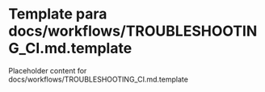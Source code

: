 # Template para docs/workflows/TROUBLESHOOTING_CI.md.template

Placeholder content for docs/workflows/TROUBLESHOOTING_CI.md.template